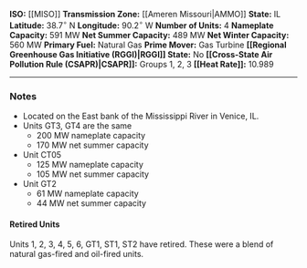 **ISO:** [[MISO]]
**Transmission Zone:** [[Ameren Missouri|AMMO]]
**State:** IL
**Latitude:** $38.7^\circ$ N
**Longitude:** $90.2^\circ$ W
**Number of Units:** 4
**Nameplate Capacity:** 591 MW
**Net Summer Capacity:** 489 MW
**Net Winter Capacity:** 560 MW
**Primary Fuel:** Natural Gas
**Prime Mover:** Gas Turbine
**[[Regional Greenhouse Gas Initiative (RGGI)|RGGI]] State:** No
**[[Cross-State Air Pollution Rule (CSAPR)|CSAPR]]:** Groups 1, 2, 3
**[[Heat Rate]]:** 10.989

---
### Notes
- Located on the East bank of the Mississippi River in Venice, IL.
- Units GT3, GT4 are the same
	- 200 MW nameplate capacity
	- 170 MW net summer capacity
- Unit CT05
	- 125 MW nameplate capacity
	- 105 MW net summer capacity
- Unit GT2
	- 61 MW nameplate capacity
	- 44 MW net summer capacity
#### Retired Units
Units 1, 2, 3, 4, 5, 6, GT1, ST1, ST2 have retired. These were a blend of natural gas-fired and oil-fired units.
